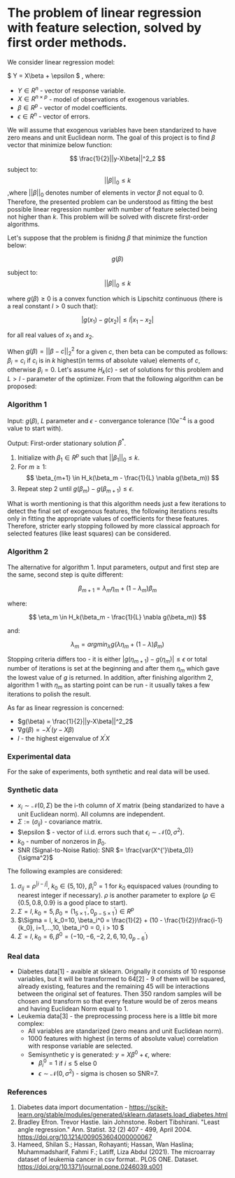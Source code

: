 # The problem of linear regression with feature selection, solved by first order methods.

We consider linear regression model:

$
Y = X\beta + \epsilon
$
, where:

* $Y \in R^n$ - vector of response variable.
* $X \in R ^ {n \times p}$ - model of observations of exogenous variables.
* $\beta \in R^p$ - vector of model coefficients.
* $\epsilon \in R^n$ - vector of errors.

We will assume that exogenous variables have been standarized to have zero means and unit Euclidean norm. The goal of
this project is to find $\beta$ vector that minimize below function:

$$
\frac{1}{2}||y-X\beta||^2_2
$$
subject to:
$$
||\beta||_0 \leq k
$$
,where $||\beta||_0$ denotes number of elements in vector $\beta$ not equal to 0. Therefore, the presented problem can
be understood as fitting the best possible linear regression number with number of feature selected being not higher
than $k$. This problem will be solved with discrete first-order algorithms.

Let's suppose that the problem is finidng $\beta$ that minimize the function below:

$$
g(\beta)
$$

subject to:
$$
||\beta||_0 \leq k
$$

where $g(\beta) \geq 0$ is a convex function which is Lipschitz continuous (there is a real constant $l > 0$ such
that):

$$
|g(x_1) - g(x_2)| \leq l|x_1 - x_2|
$$

for all real values of $x_1$ and $x_2$.

When $g(\beta) = ||\beta - c||_2^2$ for a given $c$, then beta can be computed as follows: $\beta_i = c_i$ if $c_i$ is
in $k$ highest(in terms of absolute value) elements of $c$, otherwise $\beta_i = 0$. Let's assume $H_k(c)$ - set of
solutions for this problem and $L > l$ - parameter of the optimizer. From that the following algorithm can be proposed:

### Algorithm 1

Input: $g(\beta)$, $L$ parameter and $\epsilon$ - convergance tolerance ($10e^{-4}$ is a good value to start with).

Output: First-order stationary solution $\beta^*$.

1. Initialize with $\beta_1 \in R^p$ such that $||\beta_1||_0 \leq k$.
2. For $m \geq 1$:
   $$
   \beta_{m+1} \in H_k(\beta_m - \frac{1}{L} \nabla g(\beta_m))
   $$
3. Repeat step 2 until $g(\beta_m) - g(\beta_{m+1}) \leq \epsilon$.

What is worth mentioning is that this algorithm needs just a few iterations to detect the final set of exogenous
features, the following iterations results only in fitting the appropriate values of coefficients for these features.
Therefore, stricter early stopping followed by more classical approach for selected features (like least squares) can
be considered.

### Algorithm 2

The alternative for algorithm 1. Input parameters, output and first step are the same, second step is quite different:

$$
\beta_{m+1} = \lambda_m \eta_m + (1 - \lambda_m)\beta_m
$$

where:

$$
\eta_m \in H_k(\beta_m - \frac{1}{L} \nabla g(\beta_m))
$$

and:

$$
\lambda_m = arg min_\lambda g(\lambda \eta_m + (1 - \lambda)\beta_m)
$$

Stopping criteria differs too - it is either $|g(\eta_{m+1}) - g(\eta_m)| \leq \epsilon$ or total number of iterations
is set at the beginning and after them $\eta_m$ which gave the lowest value of $g$ is returned. In addition, after
finishing algorithm 2, algorithm 1 with $\eta_m$ as starting point can be run - it usually takes a few iterations to
polish the result.

As far as linear regression is concerned:

* $g(\beta) = \frac{1}{2}||y-X\beta||^2_2$
* $\nabla g(\beta) = -X^{'}(y-X\beta)$
* $l$ - the highest eigenvalue of $X^{'}X$

### Experimental data

For the sake of experiments, both synthetic and real data will be used.

### Synthetic data

* $x_i \sim \mathcal{N}(0, \Sigma)$ be the i-th column of $X$ matrix (being standarized to have a unit Euclidean
  norm). All columns are independent.
* $\Sigma := (\sigma_{ij})$ - covariance matrix.
* $\epsilon $ - vector of i.i.d. errors such that $\epsilon_i \sim \mathcal{N}(0, \sigma^2)$.
* $k_0$ - number of nonzeros in $\beta_0$.
* SNR (Signal-to-Noise Ratio): SNR $= \frac{var(X^{'}\beta_0)}{\sigma^2}$

The following examples are considered:

1. $\sigma_{ij} = \rho^{|i-j|}$, $k_0 \in \{5, 10\}$, $\beta^0_i = 1$ for $k_0$ equispaced values (rounding to nearest
   integer if necessary). $\rho$ is another parameter to explore ($\rho \in \{0.5, 0.8, 0.9\}$ is a good place to
   start).
2. $\Sigma = I, k_0 = 5, \beta_0 = (1^{'}_{5 \times 1}, 0^{'}_{p-5 \times 1}) \in R^p$
3. $\Sigma = I, k_0=10, \beta_i^0 = \frac{1}{2} + (10 - \frac{1}{2})\frac{i-1}{k_0}, i=1,...,10, \beta_i^0 = 0, i > 10 $
4. $\Sigma = I, k_0=6, \beta^0 = (-10, -6, -2, 2, 6, 10, 0^{'}_{p-6})$

### Real data

* Diabetes data[1] - avaible at sklearn. Orignally it consists of 10 response variables, but it will be transformed to
  64[2] - 9 of them will be squared, already existing, features and the remaining 45 will be interactions between the
  original set of features. Then 350 random samples will be chosen and transform so that every feature would be of zeros
  means and having Euclidean Norm equal to 1.
* Leukemia data[3] - the preprocessing process here is a little bit more complex:
    * All variables are standarized (zero means and unit Euclidean norm).
    * 1000 features with highest (in terms of absolute value) correlation with response variable are selected.
    * Semisynthetic y is generated: $y = X\beta^0 + \epsilon$, where:
        * $\beta^0_i = 1$ if $i \leq 5$ else 0
        * $\epsilon \sim \mathcal{N}(0, \sigma^2)$ - sigma is chosen so SNR=7.

### References

1. Diabetes data import
   documentation - https://scikit-learn.org/stable/modules/generated/sklearn.datasets.load_diabetes.html
2. Bradley Efron. Trevor Hastie. Iain Johnstone. Robert Tibshirani. "Least angle regression." Ann. Statist. 32 (2) 407 -
   499, April 2004. https://doi.org/10.1214/009053604000000067
3. Hameed, Shilan S.; Hassan, Rohayanti; Hassan, Wan Haslina; Muhammadsharif, Fahmi F.; Latiff, Liza Abdul (2021). The
   microarray dataset of leukemia cancer in csv format.. PLOS ONE.
   Dataset. https://doi.org/10.1371/journal.pone.0246039.s001
